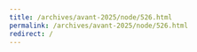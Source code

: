 ```yaml
---
title: /archives/avant-2025/node/526.html
permalink: /archives/avant-2025/node/526.html
redirect: /
---
```

